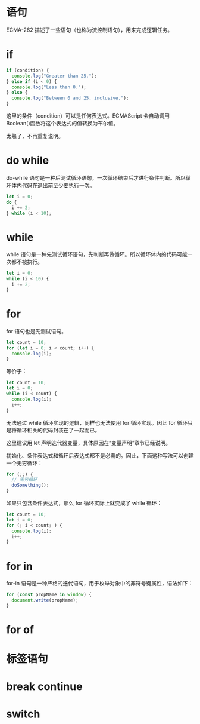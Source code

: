 # 语句

ECMA-262 描述了一些语句（也称为流控制语句），用来完成逻辑任务。

# if

```javascript
if (condition) {
  console.log("Greater than 25.");
} else if (i < 0) {
  console.log("Less than 0.");
} else {
  console.log("Between 0 and 25, inclusive.");
}
```

这里的条件（condition）可以是任何表达式。ECMAScript 会自动调用 Boolean()函数将这个表达式的值转换为布尔值。

太熟了，不再重复说明。

# do while

do-while 语句是一种后测试循环语句，一次循环结束后才进行条件判断。所以循环体内代码在退出前至少要执行一次。

```javascript
let i = 0;
do {
  i += 2;
} while (i < 10);
```

# while

while 语句是一种先测试循环语句，先判断再做循环。所以循环体内的代码可能一次都不被执行。

```javascript
let i = 0;
while (i < 10) {
  i += 2;
}
```

# for

for 语句也是先测试语句。

```javascript
let count = 10;
for (let i = 0; i < count; i++) {
  console.log(i);
}
```

等价于：

```javascript
let count = 10;
let i = 0;
while (i < count) {
  console.log(i);
  i++;
}
```

无法通过 while 循环实现的逻辑，同样也无法使用 for 循环实现。因此 for 循环只是将循环相关的代码封装在了一起而已。

这里建议用 let 声明迭代器变量，具体原因在“变量声明”章节已经说明。

初始化、条件表达式和循环后表达式都不是必需的。因此，下面这种写法可以创建一个无穷循环：

```javascript
for (;;) {
  // 无穷循环
  doSomething();
}
```

如果只包含条件表达式，那么 for 循环实际上就变成了 while 循环：

```javascript
let count = 10;
let i = 0;
for (; i < count; ) {
  console.log(i);
  i++;
}
```

# for in

for-in 语句是一种严格的迭代语句，用于枚举对象中的非符号键属性，语法如下：

```javascript
for (const propName in window) {
  document.write(propName);
}
```

# for of

# 标签语句

# break continue

# switch
